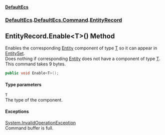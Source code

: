 #### [DefaultEcs](./index.md 'index')
### [DefaultEcs](./index.md 'index').[DefaultEcs.Command](./DefaultEcs-Command.md 'DefaultEcs.Command').[EntityRecord](./DefaultEcs-Command-EntityRecord.md 'DefaultEcs.Command.EntityRecord')
## EntityRecord.Enable&lt;T&gt;() Method
Enables the corresponding [Entity](./DefaultEcs-Entity.md 'DefaultEcs.Entity') component of type [T](#DefaultEcs-Command-EntityRecord-Enable-T-()-T 'DefaultEcs.Command.EntityRecord.Enable&lt;T&gt;().T') so it can appear in [EntitySet](./DefaultEcs-EntitySet.md 'DefaultEcs.EntitySet').  
Does nothing if corresponding [Entity](./DefaultEcs-Entity.md 'DefaultEcs.Entity') does not have a component of type [T](#DefaultEcs-Command-EntityRecord-Enable-T-()-T 'DefaultEcs.Command.EntityRecord.Enable&lt;T&gt;().T').  
This command takes 9 bytes.  
```C#
public void Enable<T>();
```
#### Type parameters
<a name='DefaultEcs-Command-EntityRecord-Enable-T-()-T'></a>
`T`  
The type of the component.  
#### Exceptions
[System.InvalidOperationException](https://docs.microsoft.com/en-us/dotnet/api/System.InvalidOperationException 'System.InvalidOperationException')  
Command buffer is full.  
